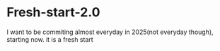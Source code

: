 # Fresh-start-2.0
I want to be commiting almost everyday in 2025(not everyday though), starting now. it is a fresh start
